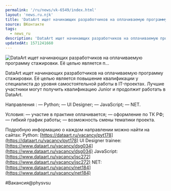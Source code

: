 ```yaml
---
permalink: '/ru/news/vk-6549/index.html'
layout: 'news.ru.njk'
title: 'DataArt ищет начинающих разработчиков на оплачиваемую программу стажировки. Её целью является п'
source: ВКонтакте
tags:
  - news_ru
description: 'DataArt ищет начинающих разработчиков на оплачиваемую программу стажировки. Её целью является п…'
updatedAt: 1571241660
---
```

![DataArt ищет начинающих разработчиков на оплачиваемую программу стажировки. Её целью является п…](https://sun9-45.userapi.com/impf/c857416/v857416476/b20dc/_rREmhtmjmo.jpg?size=1280x853&quality=96&sign=1eedf6527bd25a07e9c2736c0da8c4ed&c_uniq_tag=jQ3omOWOuwjAF1x0eUrHuXRXFD1oNIUy48QsCj6fbIY&type=album)

DataArt ищет начинающих разработчиков на оплачиваемую программу стажировки. Её целью является повышение квалификации у специалиста до уровня самостоятельной работы в IT-проектах. Лучшие участники могут получить квалификацию Junior и продолжит работать в DataArt.

Направления :
— Python;
— UI Designer;
— JavaScript;
— NET.

Условия:
— участие в практике оплачивается;
— оформление по ТК РФ;
— гибкий график работы;
— возможность смены тематики проекта.

Подробную информацию о каждом направлении можно найти на сайтах:
Python: [https://dataart.ru/vacancy/pyt178](https://dataart.ru/vacancy/pyt178)
UI Designer trainee: [https://www.dataart.ru/vacancy/dsg034](https://www.dataart.ru/vacancy/dsg034)
JavaScript:[https://www.dataart.ru/vacancy/jsc272](https://www.dataart.ru/vacancy/jsc272)
NET: [https://www.dataart.ru/vacancy/net184](https://www.dataart.ru/vacancy/net184)

#Вакансия@physvsu
